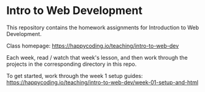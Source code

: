 # Intro to Web Development

This repository contains the homework assignments for Introduction to Web Development.

Class homepage: https://happycoding.io/teaching/intro-to-web-dev

Each week, read / watch that week's lesson, and then work through the projects in the corresponding directory in this repo.

To get started, work through the week 1 setup guides: https://happycoding.io/teaching/intro-to-web-dev/week-01-setup-and-html